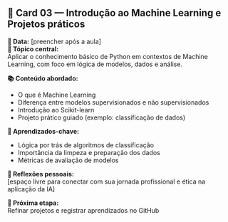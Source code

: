 ## 📌 Card 03 — Introdução ao Machine Learning e Projetos práticos

**📅 Data:** [preencher após a aula]  
**📌 Tópico central:**  
Aplicar o conhecimento básico de Python em contextos de Machine Learning, com foco em lógica de modelos, dados e análise.

**📚 Conteúdo abordado:**  
- O que é Machine Learning  
- Diferença entre modelos supervisionados e não supervisionados  
- Introdução ao Scikit-learn  
- Projeto prático guiado (exemplo: classificação de dados)

**🧠 Aprendizados-chave:**  
- Lógica por trás de algoritmos de classificação  
- Importância da limpeza e preparação dos dados  
- Métricas de avaliação de modelos  

**💬 Reflexões pessoais:**  
[espaço livre para conectar com sua jornada profissional e ética na aplicação da IA]

**📌 Próxima etapa:**  
Refinar projetos e registrar aprendizados no GitHub

